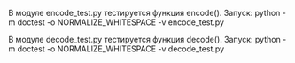 В модуле encode_test.py тестируется функция encode().
Запуск: 
python -m doctest -o NORMALIZE_WHITESPACE -v encode_test.py

В модуле decode_test.py тестируется функция decode().
Запуск: 
python -m doctest -o NORMALIZE_WHITESPACE -v decode_test.py

